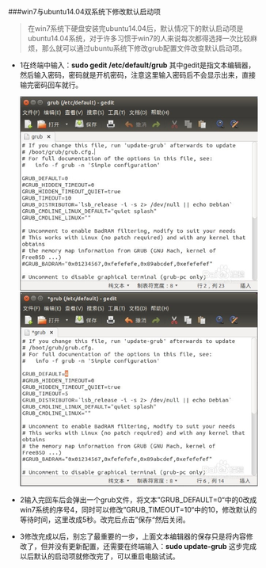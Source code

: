 ###win7与ubuntu14.04双系统下修改默认启动项

>在win7系统下硬盘安装完ubuntu14.04后，默认情况下的默认启动项是ubuntu14.04系统，对于许多习惯于win7的人来说每次都得选择一次比较麻烦，那么就可以通过ubuntu系统下修改grub配置文件改变默认启动项。

- 1在终端中输入：**sudo gedit /etc/default/grub**
其中gedit是指文本编辑器，然后输入密码，密码就是开机密码，注意这里输入密码后不会显示出来，直接输完密码回车就行。

    ![Alt text](./1.png)
    ![Alt text](./2.png)



- 2输入完回车后会弹出一个grub文件，将文本”GRUB_DEFAULT=0“中的0改成win7系统的序号4，同时可以修改”GRUB_TIMEOUT=10“中的10，修改默认的等待时间，这里改成5秒。改完后点击”保存“然后关闭。

- 3修改完成以后，别忘了最重要的一步，上面文本编辑器的保存只是将内容修改了，但并没有更新配置，还需要在终端输入：**sudo update-grub**
这步完成以后默认的启动项就修改完了，可以重启电脑试试。